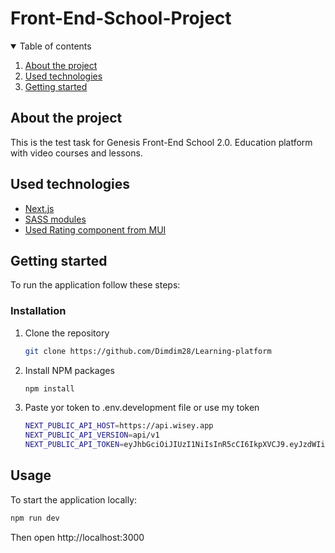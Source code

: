 # Front-End-School-Project

<details open="open">
  <summary>Table of contents</summary>
  <ol>
    <li><a href="#about-the-project">About the project</a></li>
    <li><a href="#used-technologies">Used technologies</a></li>
    <li><a href="#getting-started">Getting started</a></li>
  </ol>
</details>

## About the project

This is the test task for Genesis Front-End School 2.0. Education platform with video courses and lessons.

## Used technologies

- [Next.js](https://nextjs.org)
- [SASS modules](https://github.com/sass/sass)
- [Used Rating component from MUI](https://mui.com)

## Getting started

To run the application follow these steps:

### Installation

1. Clone the repository
   ```sh
   git clone https://github.com/Dimdim28/Learning-platform
   ```
2. Install NPM packages
   ```sh
   npm install
   ```
3. Paste yor token to .env.development file or use my token
   ```sh
   NEXT_PUBLIC_API_HOST=https://api.wisey.app
   NEXT_PUBLIC_API_VERSION=api/v1
   NEXT_PUBLIC_API_TOKEN=eyJhbGciOiJIUzI1NiIsInR5cCI6IkpXVCJ9.eyJzdWIiOiJkYjFhODEwYy1iZGNjLTRiY2ItYTQyMC0xOTQ3MjRkZGMxNmMiLCJwbGF0Zm9ybSI6InN1YnNjcmlwdGlvbnMiLCJpYXQiOjE2Nzg5MDYxMDMsImV4cCI6MTY3OTgwNjEwM30.en1Z4lf-sUfsh3eW9rGE-cexL7-IBiI73TrlFJzJ09U
   ```

## Usage

To start the application locally:

```sh
npm run dev
```

Then open http://localhost:3000
